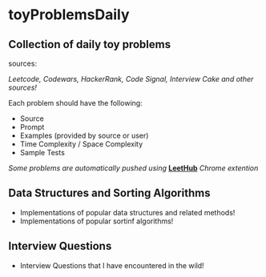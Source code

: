 # toyProblemsDaily

## Collection of daily toy problems

sources:

_Leetcode, Codewars, HackerRank, Code Signal, Interview Cake and other sources!_

Each problem should have the following:

-   Source
-   Prompt
-   Examples (provided by source or user)
-   Time Complexity / Space Complexity
-   Sample Tests

<em> Some problems are automatically pushed using</em> [**LeetHub**](https://chrome.google.com/webstore/detail/leethub/aciombdipochlnkbpcbgdpjffcfdbggi?hl=en) <em>Chrome extention</em> 

## Data Structures and Sorting Algorithms

-   Implementations of popular data structures and related methods!
-   Implementations of popular sortinf algorithms!
&nbsp;

## Interview Questions 
 - Interview Questions that I have encountered in the wild! 
